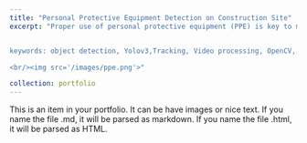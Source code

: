 ```yaml
---
title: "Personal Protective Equipment Detection on Construction Site"
excerpt: "Proper use of personal protective equipment (PPE) is key to minimizing injuries from accidents in construction sites. I have developed an AI model build on YOLOv3 to detect PPE components (Hardhat,Vest) from a video stream .It also tracks workers location and notify if someone is in dangerous zone. It was embedded on Nvidia Jetson board for real time object detection on construction site.


keywords: object detection, Yolov3,Tracking, Video processing, OpenCV, Python

<br/><img src='/images/ppe.png'>"

collection: portfolio
---
```


This is an item in your portfolio. It can be have images or nice text. If you name the file .md, it will be parsed as markdown. If you name the file .html, it will be parsed as HTML.
